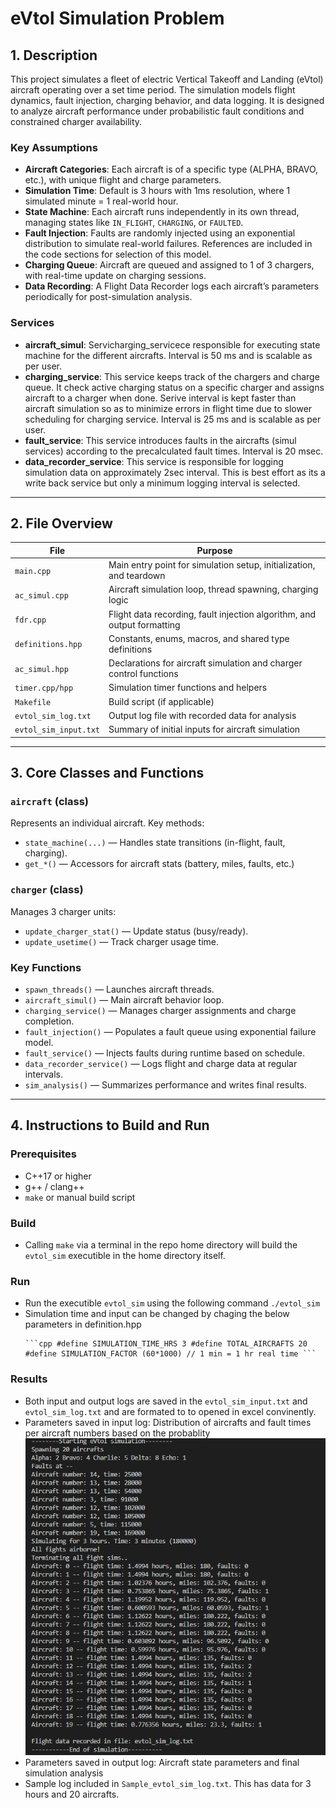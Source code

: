 # eVtol Simulation Problem

## 1. Description

This project simulates a fleet of electric Vertical Takeoff and Landing (eVtol) aircraft operating over a set time period. The simulation models flight dynamics, fault injection, charging behavior, and data logging. It is designed to analyze aircraft performance under probabilistic fault conditions and constrained charger availability.

### Key Assumptions

- **Aircraft Categories**: Each aircraft is of a specific type (ALPHA, BRAVO, etc.), with unique flight and charge parameters.
- **Simulation Time**: Default is 3 hours with 1ms resolution, where 1 simulated minute = 1 real-world hour.
- **State Machine**: Each aircraft runs independently in its own thread, managing states like `IN_FLIGHT`, `CHARGING`, or `FAULTED`.
- **Fault Injection**: Faults are randomly injected using an exponential distribution to simulate real-world failures. References are included in the code sections for selection of this model.
- **Charging Queue**: Aircraft are queued and assigned to 1 of 3 chargers, with real-time update on charging sessions.
- **Data Recording**: A Flight Data Recorder logs each aircraft’s parameters periodically for post-simulation analysis. 

### Services 
- **aircraft_simul**: Servicharging_servicece responsible for executing state machine for the different aircrafts. Interval is 50 ms and is scalable as per user. 
- **charging_service**: This service keeps track of the chargers and charge queue. It check active charging status on a specific charger and assigns aircraft to a charger when done. Serive interval is kept faster than aircraft simulation so as to minimize errors in flight time due to slower scheduling for charging service. Interval is 25 ms and is scalable as per user.
- **fault_service**: This service introduces faults in the aircrafts (simul services) according to the precalculated fault times. Interval is 20 msec.
- **data_recorder_service**: This service is responsible for logging simulation data on approximately 2sec interval. This is best effort as its a write back service but only a minimum logging interval is selected.

---

## 2. File Overview

| File                  | Purpose                                                                 |
|-----------------------|-------------------------------------------------------------------------|
| `main.cpp`            | Main entry point for simulation setup, initialization, and teardown     |
| `ac_simul.cpp`        | Aircraft simulation loop, thread spawning, charging logic               |
| `fdr.cpp`             | Flight data recording, fault injection algorithm, and output formatting |
| `definitions.hpp`     | Constants, enums, macros, and shared type definitions                   |
| `ac_simul.hpp`        | Declarations for aircraft simulation and charger control functions      |
| `timer.cpp/hpp`       | Simulation timer functions and helpers                                  |
| `Makefile`            | Build script (if applicable)                                            |
| `evtol_sim_log.txt`   | Output log file with recorded data for analysis                         |
| `evtol_sim_input.txt` | Summary of initial inputs for aircraft simulation                       |

---

## 3. Core Classes and Functions

### `aircraft` (class)

Represents an individual aircraft. Key methods:

- `state_machine(...)` — Handles state transitions (in-flight, fault, charging).
- `get_*()` — Accessors for aircraft stats (battery, miles, faults, etc.)

### `charger` (class)

Manages 3 charger units:

- `update_charger_stat()` — Update status (busy/ready).
- `update_usetime()` — Track charger usage time.

### Key Functions

- `spawn_threads()` — Launches aircraft threads.
- `aircraft_simul()` — Main aircraft behavior loop.
- `charging_service()` — Manages charger assignments and charge completion.
- `fault_injection()` — Populates a fault queue using exponential failure model.
- `fault_service()` — Injects faults during runtime based on schedule.
- `data_recorder_service()` — Logs flight and charge data at regular intervals.
- `sim_analysis()` — Summarizes performance and writes final results.

---

## 4. Instructions to Build and Run

### Prerequisites

- C++17 or higher
- g++ / clang++
- `make` or manual build script

### Build

- Calling `make` via a terminal in the repo home directory will build the `evtol_sim` executible in the home directory itself. 

### Run

- Run the executible `evtol_sim` using the following command `./evtol_sim`
- Simulation time and input can be changed by chaging the below parameters in definition.hpp
    <pre><code>```cpp #define SIMULATION_TIME_HRS 3 #define TOTAL_AIRCRAFTS 20 #define SIMULATION_FACTOR (60*1000) // 1 min = 1 hr real time ``` </code></pre>

### Results

- Both input and output logs are saved in the `evtol_sim_input.txt` and `evtol_sim_log.txt` and are formated to to opened in excel convinently.
- Parameters saved in input log: Distribution of aircrafts and fault times per aircraft numbers based on the probablity
![Input log on console](https://github.com/KapureCUB/eVtol_simulation/blob/main/console_log.png)
- Parameters saved in output log: Aircraft state parameters and final simulation analysis
- Sample log included in `Sample_evtol_sim_log.txt`. This has data for 3 hours and 20 aircrafts.

